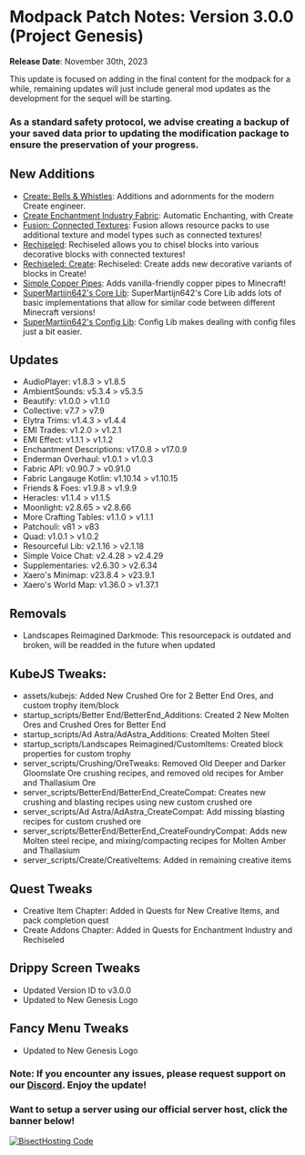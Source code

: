 # Modpack Patch Notes: Version 3.0.0 (Project Genesis)
**Release Date**: November 30th, 2023

This update is focused on adding in the final content for the modpack for a while, remaining updates will just include general mod updates as the development for the sequel will be starting.
### As a standard safety protocol, we advise creating a backup of your saved data prior to updating the modification package to ensure the preservation of your progress.
## New Additions
- [Create: Bells & Whistles](https://modrinth.com/mod/bellsandwhistles): Additions and adornments for the modern Create engineer. 
- [Create Enchantment Industry Fabric](https://modrinth.com/mod/create-enchantment-industry-fabric): Automatic Enchanting, with Create
- [Fusion: Connected Textures](https://modrinth.com/mod/fusion-connected-textures): Fusion allows resource packs to use additional texture and model types such as connected textures!
- [Rechiseled](https://modrinth.com/mod/rechiseled): Rechiseled allows you to chisel blocks into various decorative blocks with connected textures!
- [Rechiseled: Create](https://modrinth.com/mod/rechiseled-create): Rechiseled: Create adds new decorative variants of blocks in Create!
- [Simple Copper Pipes](https://modrinth.com/mod/simple-copper-pipes): Adds vanilla-friendly copper pipes to Minecraft!
- [SuperMartijn642's Core Lib](https://modrinth.com/mod/supermartijn642s-core-lib): SuperMartijn642's Core Lib adds lots of basic implementations that allow for similar code between different Minecraft versions!
- [SuperMartijn642's Config Lib](https://modrinth.com/mod/supermartijn642s-config-lib): Config Lib makes dealing with config files just a bit easier.
## Updates
- AudioPlayer: v1.8.3 > v1.8.5
- AmbientSounds: v5.3.4 > v5.3.5
- Beautify: v1.0.0 > v1.1.0
- Collective: v7.7 > v7.9
- Elytra Trims: v1.4.3 > v1.4.4
- EMI Trades: v1.2.0 > v1.2.1
- EMI Effect: v1.1.1 > v1.1.2
- Enchantment Descriptions: v17.0.8 > v17.0.9
- Enderman Overhaul: v1.0.1 > v1.0.3
- Fabric API: v0.90.7 > v0.91.0
- Fabric Langauge Kotlin: v1.10.14 > v1.10.15
- Friends & Foes: v1.9.8 > v1.9.9
- Heracles: v1.1.4 > v1.1.5
- Moonlight: v2.8.65 > v2.8.66
- More Crafting Tables: v1.1.0 > v1.1.1
- Patchouli: v81 > v83
- Quad: v1.0.1 > v1.0.2
- Resourceful Lib: v2.1.16 > v2.1.18
- Simple Voice Chat: v2.4.28 > v2.4.29
- Supplementaries: v2.6.30 > v2.6.34
- Xaero's Minimap: v23.8.4 > v23.9.1
- Xaero's World Map: v1.36.0 > v1.37.1
## Removals
- Landscapes Reimagined Darkmode: This resourcepack is outdated and broken, will be readded in the future when updated
## KubeJS Tweaks:
- assets/kubejs: Added New Crushed Ore for 2 Better End Ores, and custom trophy item/block
- startup_scripts/Better End/BetterEnd_Additions: Created 2 New Molten Ores and Crushed Ores for Better End
- startup_scripts/Ad Astra/AdAstra_Additions: Created Molten Steel
- startup_scripts/Landscapes Reimagined/CustomItems: Created block properties for custom trophy
- server_scripts/Crushing/OreTweaks: Removed Old Deeper and Darker Gloomslate Ore crushing recipes, and removed old recipes for Amber and Thallasium Ore
- server_scripts/BetterEnd/BetterEnd_CreateCompat: Creates new crushing and blasting recipes using new custom crushed ore
- server_scripts/Ad Astra/AdAstra_CreateCompat: Add missing blasting recipes for custom crushed ore
- server_scripts/BetterEnd/BetterEnd_CreateFoundryCompat: Adds new Molten steel recipe, and mixing/compacting recipes for Molten Amber and Thallasium
- server_scripts/Create/CreativeItems: Added in remaining creative items
## Quest Tweaks
- Creative Item Chapter: Added in Quests for New Creative Items, and pack completion quest
- Create Addons Chapter: Added in Quests for Enchantment Industry and Rechiseled
## Drippy Screen Tweaks
- Updated Version ID to v3.0.0
- Updated to New Genesis Logo
## Fancy Menu Tweaks
- Updated to New Genesis Logo
### Note: If you encounter any issues, please request support on our [Discord](https://discord.gg/quenZthXgy). Enjoy the update!
### Want to setup a server using our official server host, click the banner below!
[![BisectHosting Code](https://raw.githubusercontent.com/M0nkeyPr0grammer/Landscapes-Reimagined/main/BH_Landscape_Reimagined.png)](https://bisecthosting.com/M0nkeyPr0grammer?r=modrinth+chanelog)